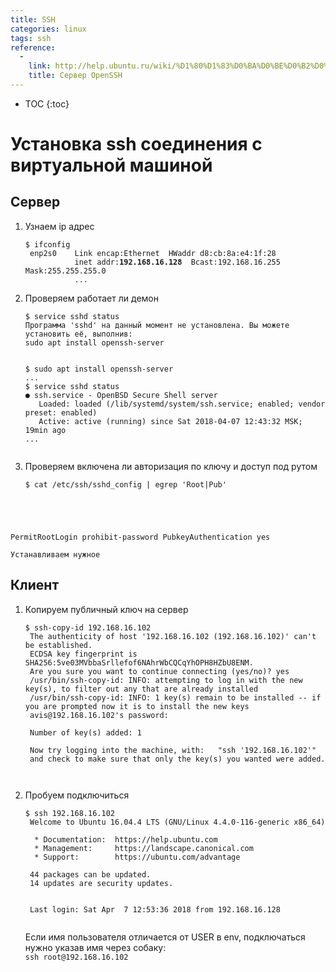 ```yaml
---
title: SSH
categories: linux
tags: ssh
reference: 
  -
    link: http://help.ubuntu.ru/wiki/%D1%80%D1%83%D0%BA%D0%BE%D0%B2%D0%BE%D0%B4%D1%81%D1%82%D0%B2%D0%BE_%D0%BF%D0%BE_ubuntu_server/%D1%83%D0%B4%D0%B0%D0%BB%D0%B5%D0%BD%D0%BD%D0%BE%D0%B5_%D0%B0%D0%B4%D0%BC%D0%B8%D0%BD%D0%B8%D1%81%D1%82%D1%80%D0%B8%D1%80%D0%BE%D0%B2%D0%B0%D0%BD%D0%B8%D0%B5/openssh_server
    title: Сервер OpenSSH
---
```


* TOC 
{:toc}

# Установка ssh соединения с виртуальной машиной

## Сервер

1. Узнаем ip адрес

    <pre><code class="shell">$ ifconfig 
    enp2s0    Link encap:Ethernet  HWaddr d8:cb:8a:e4:1f:28  
              inet addr:<b>192.168.16.128</b>  Bcast:192.168.16.255  Mask:255.255.255.0
              ...</code></pre>

1. Проверяем работает ли демон
    <pre><code class="shell">$ service sshd status
   Программа 'sshd' на данный момент не установлена. Вы можете установить её, выполнив:
   sudo apt install openssh-server
    </code></pre>

    <pre><code class="shell">$ sudo apt install openssh-server
   ...
   $ service sshd status
   ● ssh.service - OpenBSD Secure Shell server
      Loaded: loaded (/lib/systemd/system/ssh.service; enabled; vendor preset: enabled)
      Active: active (running) since Sat 2018-04-07 12:43:32 MSK; 19min ago
   ...
    </code></pre>

3. Проверяем включена ли авторизация по ключу и доступ под рутом

    <pre><code class="shell">$ cat /etc/ssh/sshd_config | egrep 'Root|Pub'
PermitRootLogin prohibit-password
PubkeyAuthentication yes
    </code></pre>

    Устанавливаем нужное

## Клиент

1. Копируем публичный ключ на сервер
    <pre><code class="shell">$ ssh-copy-id 192.168.16.102
    The authenticity of host '192.168.16.102 (192.168.16.102)' can't be established.
    ECDSA key fingerprint is SHA256:5ve03MVbbaSrllefof6NAhrWbCQCqYhOPH8HZbU8ENM.
    Are you sure you want to continue connecting (yes/no)? yes
    /usr/bin/ssh-copy-id: INFO: attempting to log in with the new key(s), to filter out any that are already installed
    /usr/bin/ssh-copy-id: INFO: 1 key(s) remain to be installed -- if you are prompted now it is to install the new keys
    avis@192.168.16.102's password: 

    Number of key(s) added: 1

    Now try logging into the machine, with:   "ssh '192.168.16.102'"
    and check to make sure that only the key(s) you wanted were added.

    </code></pre>

2. Пробуем подключиться
    <pre><code class="shell">$ ssh 192.168.16.102
    Welcome to Ubuntu 16.04.4 LTS (GNU/Linux 4.4.0-116-generic x86_64)

     * Documentation:  https://help.ubuntu.com
     * Management:     https://landscape.canonical.com
     * Support:        https://ubuntu.com/advantage

    44 packages can be updated.
    14 updates are security updates.


    Last login: Sat Apr  7 12:53:36 2018 from 192.168.16.128
    </code></pre>

    Если имя пользователя отличается от USER в env, подключаться нужно указав имя через собаку:  
    ```ssh root@192.168.16.102```